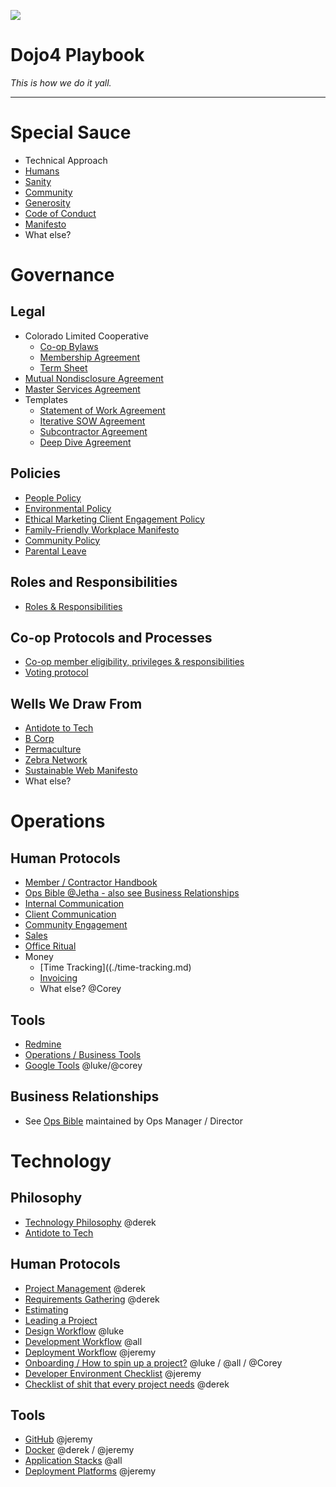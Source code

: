 ![](https://d2eslrut6bvw18.cloudfront.net/v2/39196/contents/em45qTbdWS0KWNAI/mw1920_linkedin--2020-04-27.png)

# **Dojo4 Playbook**

*This is how we do it yall.*

  

-----

  

# **Special Sauce**

  - Technical Approach
  - [Humans](https://dojo4.bit.ai/docs/W8n12taxmVPeOf5Z)
  - [Sanity](./sanity.md)
  - [Community](./community.md)
  - [Generosity](./generosity.md)
  - [Code of Conduct](./code-ofconduct.md)
  - [Manifesto](./manifesto.md)
  - What else?

  

  

  

# **Governance**

  

## **Legal**

  - Colorado Limited Cooperative
      - [Co-op Bylaws](./bylaws.md)
      - [Membership
        Agreement](./membership-agreement.md)
      - [Term Sheet](./term-sheet.md)
  - [Mutual Nondisclosure Agreement](./Mutual-Nondisclosure-Agreement.md)
  - [Master Services Agreement](./msa.md)
  - Templates
      - [Statement of Work Agreement](./sow.md)
      - [Iterative SOW Agreement](./iterative-sow.md)
      - [Subcontractor Agreement](./subcontractor-agreement.md)
      - [Deep Dive Agreement](./deep-dive-agreement.md)

  

## **Policies**

  - [People Policy](./People-Policy.md)
  - [Environmental Policy](./environmental_policy.md)
  - [Ethical Marketing Client Engagement Policy](./ethical-marketing-policy.md)
  - [Family-Friendly Workplace Manifesto](./Family-Friendly-Workplace-Manifesto.md)
  - [Community Policy](./community.md)
  - [Parental Leave](./parental-leave.md)

  

## **Roles and Responsibilities**

  - [Roles & Responsibilities](./roles.md)

  

## **Co-op Protocols and Processes**

  - [Co-op member eligibility, privileges & responsibilities](./eligibility.md)
  - [Voting protocol](./voting-protocol.md)

  

## **Wells We Draw From**

  - [Antidote to Tech](https://www.antidoteto.tech/)
  - [B Corp](./b-corp.md)
  - [Permaculture](./permaculture.md)
  - [Zebra Network](./zebra.md)
  - [Sustainable Web Manifesto](https://www.sustainablewebmanifesto.com/)
  - What else?

  

# **Operations**

  

## **Human Protocols**

  - [Member / Contractor Handbook](https://github.com/dojo4/policy/blob/master/hr.md)
  - [Ops Bible @Jetha - also see Business Relationships](https://docs.google.com/document/d/1E6l0-SMJu3GN7ymCCEkxhJn6_kMbUijbKjqfOTme2-A/edit?usp=sharing)
  - [Internal Communication](./internal-comms.md)
  - [Client Communication](./client-comms.md)
  - [Community Engagement](./community.md)
  - [Sales](./sales.md)
  - [Office Ritual](./office-ritual.md)
  - Money
      - [Time Tracking]((./time-tracking.md)
      - [Invoicing](./invoicing.md)
      - What else? @Corey

  

## **Tools**

  - [Redmine](./redmine.md)
  - [Operations / Business Tools](./biz-tools.md)
  - [Google Tools](./google-tools.md)
    @luke/@corey

  

## **Business Relationships**

  - See [Ops
    Bible](https://docs.google.com/document/d/1E6l0-SMJu3GN7ymCCEkxhJn6_kMbUijbKjqfOTme2-A/edit?usp=sharing)
    maintained by Ops Manager / Director

  

# **Technology**

  

## **Philosophy**

  - [Technology Philosophy](./tech-philosophy.md)
    @derek
  - [Antidote to Tech](http://antidoteto.tech)

  

## **Human Protocols**

  - [Project Management](./project-management.md)
    @derek
  - [Requirements Gathering](./requirements-gathering.md)
    @derek
  - [Estimating](./estimating.md)
  - [Leading a Project](leading-a-project.md)
  - [Design Workflow](./design-workflow.md) @luke
  - [Development Workflow](./dev-workflow.md)
    @all
  - [Deployment Workflow](./deployment-workflow.md)
    @jeremy
  - [Onboarding / How to spin up a
    project?](./spin-up.md) @luke / @all /
    @Corey
  - [Developer Environment Checklist](.env-checklist.md) @jeremy
  - [Checklist of shit that every project needs](./project-checklist.md) @derek

  

## **Tools**

  - [GitHub](./github.md) @jeremy
  - [Docker](./docker.md) @derek /
    @jeremy
  - [Application Stacks](./application-stack.md)
    @all
  - [Deployment Platforms](./deployment-platforms.md)
    @jeremy

